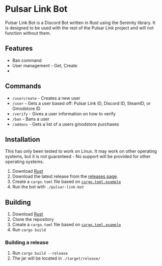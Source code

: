 # Pulsar Link Bot
Pulsar Link Bot is a Discord Bot written in Rust using the Serenity library.
It is designed to be used with the rest of the Pulsar Link project and will not function without them.

## Features
- Ban command
- User management - Get, Create
- 
## Commands
- `/usercreate` - Creates a new user
- `/user` - Gets a user based off: Pulsar Link ID, Discord ID, SteamID, or Gmodstore ID
- `/verify` - Gives a user information on how to verify
- `/ban` - Bans a user
- `/addons` - Gets a list of a users gmodstore purchases

## Installation
This has only been tested to work on Linux. It may work on other operating systems, but it is not guaranteed - No support will be provided for other operating systems.
1. Download [Rust](https://www.rust-lang.org/)
2. Download the latest release from the [releases page](https://github.com/Pulsar-Dev/link-bot/releases/latest).
3. Create a `cargo.toml` file based on [`cargo.toml.example`](https://github.com/Pulsar-Dev/link-bot/blob/master/cargo.toml.example)
4. Run the bot with `./pulsar-link-bot`

## Building
1. Download [Rust](https://www.rust-lang.org/)
2. Clone the repository
3. Create a `cargo.toml` file based on [`cargo.toml.example`](https://github.com/Pulsar-Dev/link-bot/blob/master/cargo.toml.example)
4. Run `cargo build`

### Building a release
1. Run `cargo build --release`
2. The jar will be located in `./target/release/`